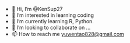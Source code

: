 - 👋 Hi, I’m @KenSup27
- 👀 I’m interested in learning coding
- 🌱 I’m currently learning R, Python. 
- 💞️ I’m looking to collaborate on ...
- 📫 How to reach me yuwentao828@gmail.com

<!---
KenSup27/KenSup27 is a ✨ special ✨ repository because its `README.md` (this file) appears on your GitHub profile.
You can click the Preview link to take a look at your changes.
--->
